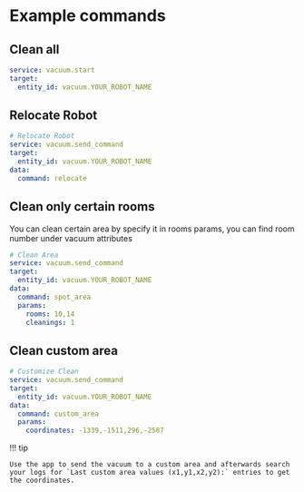 # Example commands

## Clean all

```yaml
service: vacuum.start
target:
  entity_id: vacuum.YOUR_ROBOT_NAME
```

## Relocate Robot

```yaml
# Relocate Robot
service: vacuum.send_command
target:
  entity_id: vacuum.YOUR_ROBOT_NAME
data:
  command: relocate
```

## Clean only certain rooms

You can clean certain area by specify it in rooms params, you can find room number under vacuum attributes

```yaml
# Clean Area
service: vacuum.send_command
target:
  entity_id: vacuum.YOUR_ROBOT_NAME
data:
  command: spot_area
  params:
    rooms: 10,14
    cleanings: 1
```

## Clean custom area

```yaml
# Customize Clean
service: vacuum.send_command
target:
  entity_id: vacuum.YOUR_ROBOT_NAME
data:
  command: custom_area
  params:
    coordinates: -1339,-1511,296,-2587
```

!!! tip

    Use the app to send the vacuum to a custom area and afterwards search your logs for `Last custom area values (x1,y1,x2,y2):` entries to get the coordinates.
